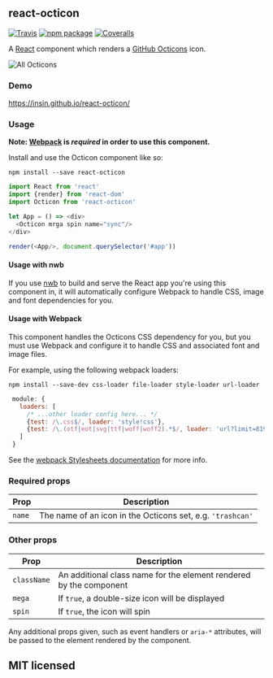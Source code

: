 ## react-octicon

[![Travis][build-badge]][build]
[![npm package][npm-badge]][npm]
[![Coveralls][coveralls-badge]][coveralls]

A [React](https://facebook.github.io/react/) component which renders a [GitHub Octicons](https://octicons.github.com/) icon.

![All Octicons](octicons.gif)

### Demo

https://insin.github.io/react-octicon/

### Usage

**Note: [Webpack](http://webpack.github.io/) is _required_ in order to use this component.**

Install and use the Octicon component like so:

```
npm install --save react-octicon
```

```js
import React from 'react'
import {render} from 'react-dom'
import Octicon from 'react-octicon'

let App = () => <div>
  <Octicon mrga spin name="sync"/>
</div>

render(<App/>, document.querySelector('#app'))
```

#### Usage with nwb

If you use [nwb](https://github.com/insin/nwb) to build and serve the React app you're using this component in, it will automatically configure Webpack to handle CSS, image and font dependencies for you.

#### Usage with Webpack

This component handles the Octicons CSS dependency for you, but you must use Webpack and configure it to handle CSS and associated font and image files.

For example, using the following webpack loaders:

```
npm install --save-dev css-loader file-loader style-loader url-loader
```

```js
 module: {
   loaders: [
     /* ...other loader config here... */
     {test: /\.css$/, loader: 'style!css'},
     {test: /\.(otf|eot|svg|ttf|woff|woff2).*$/, loader: 'url?limit=8192'}
   ]
 }
```

See the [webpack Stylesheets documentation](http://webpack.github.io/docs/stylesheets.html) for more info.

### Required props

Prop | Description
---- | -------------
`name` | The name of an icon in the Octicons set, e.g. `'trashcan'`

### Other props

Prop | Description
---- | -------------
`className` | An additional class name for the element rendered by the component
`mega` | If `true`, a double-size icon will be displayed
`spin` | If `true`, the icon will spin

Any additional props given, such as event handlers or `aria-*` attributes, will be passed to the element rendered by the component.

## MIT licensed

[build-badge]: https://img.shields.io/travis/insin/react-octicon/master.svg?style=flat-square
[build]: https://travis-ci.org/insin/react-octicon

[npm-badge]: https://img.shields.io/npm/v/react-octicon.svg?style=flat-square
[npm]: https://www.npmjs.org/package/react-octicon

[coveralls-badge]: https://img.shields.io/coveralls/insin/react-octicon/master.svg?style=flat-square
[coveralls]: https://coveralls.io/github/insin/react-octicon

